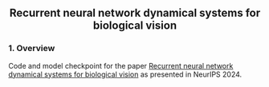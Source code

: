 <h2 align="center">Recurrent neural network dynamical systems for biological vision</h2> 

### 1. Overview
Code and model checkpoint for the paper [Recurrent neural network dynamical systems for biological vision](https://openreview.net/forum?id=ZZ94aLbMOK) as presented in NeurIPS 2024. 
